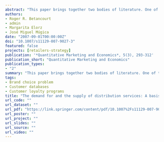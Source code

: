 ```yaml
---
abstract: "This paper brings together two bodies of literature. One of them is a literature on the special role of the consumer in retailing. The other one is the literature on customer satisfaction. This joining of literatures is accomplished by identifying distribution services as outputs of retail firms and fixed inputs into the production functions of consumers and relaxing the standard assumption that the demand for these services is always equal to the supply of these services. The result is a new conceptual framework for the analysis of customer satisfaction in retailing. This framework extends the basic ideas on customer satisfaction developed for manufacturing in a homogeneous single product setting to the heterogeneous multi-product setting relevant for many retailers. The paper illustrates one approach to the implementation of this framework with data for a set of supermarkets in Pamplona, Spain, that measure distribution services by asking consumers questions explicitly identifying these services. The five main categories of distribution services identified by the conceptual framework and measured in the data are economically important and statistically robust determinants of customer satisfaction with supermarkets. These results are obtained controlling for other variables typical of the customer satisfaction literature and measuring customer satisfaction in a manner consistent with that literature. The results are robust to corrections for sample selection and alternative estimation methods. Perhaps our most interesting novel result is that the effect of the determinants of customer satisfaction on future purchase intentions in the supermarket case is different when measured directly in a one stage process than when measured indirectly in a two stage process through the attributes/satisfaction/ purchase intentions chain."
authors:
- Roger R. Betancourt
- admin
- Margarita Elorz
- José Miguel Múgica
date: "2007-09-01T00:00:00Z"
doi: "10.1007/s11129-007-9027-3"
featured: false
projects: [retailers-strategy]
publication: '*Quantitative Marketing and Economics*, 5(3), 293-312'
publication_short: "Quantitative Marketing and Economics"
publication_types:
- "2"
summary: "This paper brings together two bodies of literature. One of them is a literature on the special role of the consumer in retailing. The other one is the literature on customer satisfaction. This joining of literatures is accomplished by identifying distribution services as outputs of retail firms and fixed inputs into the production functions of consumers and relaxing the standard assumption that the demand for these services is always equal to the supply of these services. The result is a new conceptual framework for the analysis of customer satisfaction in retailing. This framework extends the basic ideas on customer satisfaction developed for manufacturing in a homogeneous single product setting to the heterogeneous multi-product setting relevant for many retailers. The paper illustrates one approach to the implementation of this framework with data for a set of supermarkets in Pamplona, Spain, that measure distribution services by asking consumers questions explicitly identifying these services. The five main categories of distribution services identified by the conceptual framework and measured in the data are economically important and statistically robust determinants of customer satisfaction with supermarkets. These results are obtained controlling for other variables typical of the customer satisfaction literature and measuring customer satisfaction in a manner consistent with that literature. The results are robust to corrections for sample selection and alternative estimation methods. Perhaps our most interesting novel result is that the effect of the determinants of customer satisfaction on future purchase intentions in the supermarket case is different when measured directly in a one stage process than when measured indirectly in a two stage process through the attributes/satisfaction/ purchase intentions chain."
tags:
- Brand choice problem
- Customer databases
- Customer loyalty programs
title: "The demand for and the supply of distribution services: A basis for the analysis of customer satisfaction in retailing"
url_code: ""
url_dataset: ""
url_pdf: "https://link.springer.com/content/pdf/10.1007%2Fs11129-007-9027-3.pdf"
url_poster: ""
url_project: ""
url_slides: ""
url_source: ""
url_video: ""
---
```



